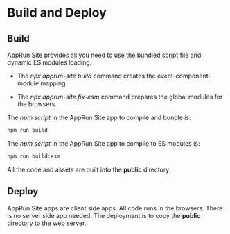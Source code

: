 # Build and Deploy

## Build

AppRun Site provides all you need to use the bundled script file and dynamic ES modules loading.

* The _npx apprun-site build_ command creates the event-component-module mapping.

* The _npx apprun-site fix-esm_ command prepares the global modules for the browsers.

The _npm script_ in the AppRun Site app to compile and bundle is:

```sh
npm run build
```

The _npm script_ in the AppRun Site app to compile to ES modules is:

```sh
npm run build:esm

```

All the code and assets are built into the **public** directory.

## Deploy

AppRun Site apps are client side apps. All code runs in the browsers. There is no server side app needed. The deployment is to copy the  **public** directory to the web server.

